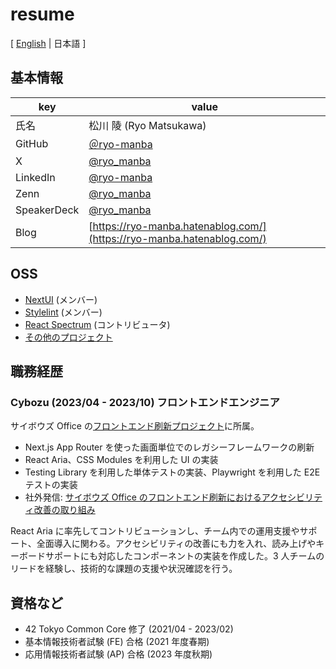 # resume

[ [English](/README.md) | 日本語 ]

## 基本情報

| key         | value                                                                  |
| ----------- | ---------------------------------------------------------------------- |
| 氏名        | 松川 陵 (Ryo Matsukawa)                                                |
| GitHub      | [＠ryo-manba](https://github.com/ryo-manba)                            |
| X           | [@ryo_manba](https://x.com/ryo_manba)                                  |
| LinkedIn    | [@ryo-manba](https://www.linkedin.com/in/ryo-manba/)                   |
| Zenn        | [@ryo_manba](https://zenn.dev/ryo_manba)                               |
| SpeakerDeck | [@ryo_manba](https://speakerdeck.com/ryo_manba)                        |
| Blog        | [https://ryo-manba.hatenablog.com/](https://ryo-manba.hatenablog.com/) |

## OSS

- [NextUI](https://github.com/nextui-org/nextui) (メンバー)
- [Stylelint](https://github.com/stylelint/stylelint) (メンバー)
- [React Spectrum](https://github.com/adobe/react-spectrum) (コントリビュータ)
- [その他のプロジェクト](https://github.com/ryo-manba)

## 職務経歴

### Cybozu (2023/04 - 2023/10) フロントエンドエンジニア

サイボウズ Office の[フロントエンド刷新プロジェクト](https://blog.cybozu.io/entry/2023/09/25/080000)に所属。

- Next.js App Router を使った画面単位でのレガシーフレームワークの刷新
- React Aria、CSS Modules を利用した UI の実装
- Testing Library を利用した単体テストの実装、Playwright を利用した E2E テストの実装
- 社外発信: [サイボウズ Office のフロントエンド刷新におけるアクセシビリティ改善の取り組み](https://blog.cybozu.io/entry/2023/12/01/080000)

React Aria に率先してコントリビューションし、チーム内での運用支援やサポート、全面導入に関わる。アクセシビリティの改善にも力を入れ、読み上げやキーボードサポートにも対応したコンポーネントの実装を作成した。3 人チームのリードを経験し、技術的な課題の支援や状況確認を行う。

## 資格など

- 42 Tokyo Common Core 修了 (2021/04 - 2023/02)
- 基本情報技術者試験 (FE) 合格 (2021 年度春期)
- 応用情報技術者試験 (AP) 合格 (2023 年度秋期)
